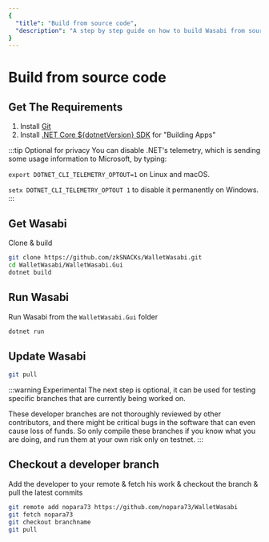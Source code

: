 ```yaml
---
{
  "title": "Build from source code",
  "description": "A step by step guide on how to build Wasabi from source code. This is the Wasabi documentation, an archive of knowledge about the open-source, non-custodial and privacy-focused Bitcoin wallet for desktop."
}
---
```


# Build from source code

## Get The Requirements

1. Install [Git](https://git-scm.com/downloads)
2. Install [.NET Core ${dotnetVersion} SDK](https://www.microsoft.com/net/download) for "Building Apps"

:::tip Optional for privacy
You can disable .NET's telemetry, which is sending some usage information to Microsoft, by typing:

`export DOTNET_CLI_TELEMETRY_OPTOUT=1` on Linux and macOS.

`setx DOTNET_CLI_TELEMETRY_OPTOUT 1` to disable it permanently on Windows.
:::

## Get Wasabi

Clone & build

```sh
git clone https://github.com/zkSNACKs/WalletWasabi.git
cd WalletWasabi/WalletWasabi.Gui
dotnet build
```

## Run Wasabi

Run Wasabi from the `WalletWasabi.Gui` folder

```sh
dotnet run
```

## Update Wasabi

```sh
git pull
```

:::warning Experimental
The next step is optional, it can be used for testing specific branches that are currently being worked on.

These developer branches are not thoroughly reviewed by other contributors, and there might be critical bugs in the software that can even cause loss of funds.
So only compile these branches if you know what you are doing, and run them at your own risk only on testnet.
:::

## Checkout a developer branch

Add the developer to your remote & fetch his work & checkout the branch & pull the latest commits

```sh
git remote add nopara73 https://github.com/nopara73/WalletWasabi
git fetch nopara73
git checkout branchname
git pull
```
